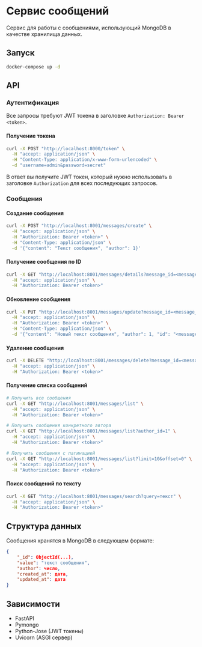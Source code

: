 # Сервис сообщений

Сервис для работы с сообщениями, использующий MongoDB в качестве хранилища данных.

## Запуск

```bash
docker-compose up -d
```

## API

### Аутентификация

Все запросы требуют JWT токена в заголовке `Authorization: Bearer <token>`.

#### Получение токена

```bash
curl -X POST "http://localhost:8000/token" \
  -H "accept: application/json" \
  -H "Content-Type: application/x-www-form-urlencoded" \
  -d "username=admin&password=secret"
```

В ответ вы получите JWT токен, который нужно использовать в заголовке `Authorization` для всех последующих запросов.

### Сообщения

#### Создание сообщения

```bash
curl -X POST "http://localhost:8001/messages/create" \
  -H "accept: application/json" \
  -H "Authorization: Bearer <token>" \
  -H "Content-Type: application/json" \
  -d '{"content": "Текст сообщения", "author": 1}'
```

#### Получение сообщения по ID

```bash
curl -X GET "http://localhost:8001/messages/details?message_id=<message_id>" \
  -H "accept: application/json" \
  -H "Authorization: Bearer <token>"
```

#### Обновление сообщения

```bash
curl -X PUT "http://localhost:8001/messages/update?message_id=<message_id>" \
  -H "accept: application/json" \
  -H "Authorization: Bearer <token>" \
  -H "Content-Type: application/json" \
  -d '{"content": "Новый текст сообщения", "author": 1, "id": "<message_id>", "created_at": "<timestamp>", "updated_at": "<timestamp>"}'
```

#### Удаление сообщения

```bash
curl -X DELETE "http://localhost:8001/messages/delete?message_id=<message_id>" \
  -H "accept: application/json" \
  -H "Authorization: Bearer <token>"
```

#### Получение списка сообщений

```bash
# Получить все сообщения
curl -X GET "http://localhost:8001/messages/list" \
  -H "accept: application/json" \
  -H "Authorization: Bearer <token>"

# Получить сообщения конкретного автора
curl -X GET "http://localhost:8001/messages/list?author_id=1" \
  -H "accept: application/json" \
  -H "Authorization: Bearer <token>"

# Получить сообщения с пагинацией
curl -X GET "http://localhost:8001/messages/list?limit=10&offset=0" \
  -H "accept: application/json" \
  -H "Authorization: Bearer <token>"
```

#### Поиск сообщений по тексту

```bash
curl -X GET "http://localhost:8001/messages/search?query=текст" \
  -H "accept: application/json" \
  -H "Authorization: Bearer <token>"
```

## Структура данных

Сообщения хранятся в MongoDB в следующем формате:

```json
{
    "_id": ObjectId(...),
    "value": "текст сообщения",
    "author": число,
    "created_at": дата,
    "updated_at": дата
}
```

## Зависимости

- FastAPI
- Pymongo
- Python-Jose (JWT токены)
- Uvicorn (ASGI сервер) 